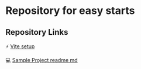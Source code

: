 # Repository for easy starts

## Repository Links

:zap: [ Vite setup ](https://github.com/0xBN/cheat-sheet/blob/main/vite-setup.md)

:computer: [Sample Project readme md](https://github.com/0xBN/cheat-sheet/blob/main/sample-project-readme.md)

